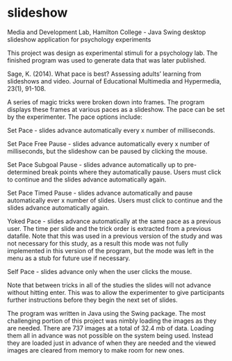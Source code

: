 slideshow
=========

Media and Development Lab, Hamilton College - Java Swing desktop slideshow application for psychology experiments

This project was design as experimental stimuli for a psychology lab.
The finished program was used to generate data that was later
published.

Sage, K. (2014). What pace is best? Assessing adults’ learning from 
slideshows and video. Journal of Educational Multimedia and Hypermedia, 
23(1), 91-108.

A series of magic tricks were broken down into frames. The program
displays these frames at various paces as a slideshow. The pace can 
be set by the experimenter. The pace options include:

Set Pace - slides advance automatically every x number of milliseconds.

Set Pace Free Pause - slides advance automatically every x number of 
milliseconds, but the slideshow can be paused by clicking the mouse.

Set Pace Subgoal Pause - slides advance automatically up to 
pre-determined break points where they automatically pause. Users
must click to continue and the slides advance automatically again.

Set Pace Timed Pause - slides advance automatically and pause
automatically ever x number of slides. Users must click to
continue and the slides advance automatically again.

Yoked Pace - slides advance automatically at the same pace as
a previous user. The time per slide and the trick order is
extracted from a previous datafile. Note that this was used
in a previous version of the study and was not necessary for
this study, as a result this mode was not fully implemented in
this version of the program, but the mode was left in the menu
as a stub for future use if necessary.

Self Pace - slides advance only when the user clicks the mouse.

Note that between tricks in all of the studies the slides
will not advance without hitting enter. This was to allow the
experimenter to give participants further instructions before
they begin the next set of slides.

The program was written in Java using the Swing package. The
most challenging portion of this project was nimbly loading
the images as they are needed. There are 737 images at a total
of 32.4 mb of data. Loading them all in advance was not possible
on the system being used. Instead they are loaded just in advance
of when they are needed and the viewed images are cleared from 
memory to make room for new ones.
